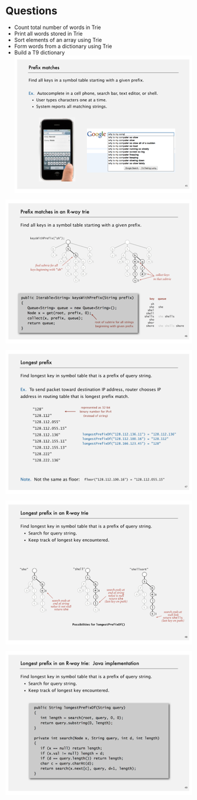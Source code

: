 # Questions

- Count total number of words in Trie
- Print all words stored in Trie
- Sort elements of an array using Trie
- Form words from a dictionary using Trie
- Build a T9 dictionary
![image](media/Questions-image1.png)

![image](media/Questions-image2.png)

![image](media/Questions-image3.png)

![image](media/Questions-image4.png)

![image](media/Questions-image5.png)
